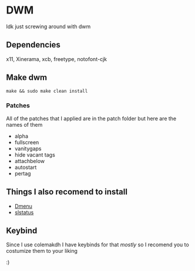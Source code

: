 # DWM

Idk just screwing around with dwm

## Dependencies 

x11, Xinerama, xcb, freetype, notofont-cjk

## Make dwm

`make && sudo make clean install`

### Patches

All of the patches that I applied are in the patch folder but here are the names of them 

- alpha
- fullscreen
- vanitygaps
- hide vacant tags
- attachbelow
- autostart
- pertag

## Things I also recomend to install

- [Dmenu](https://tools.suckless.org/dmenu/)
- [slstatus](https://github.com/KEROJAM/slstatus)

## Keybind

Since I use colemakdh I have keybinds for that *mostly* so I recomend you to costumize them to your liking

:)
